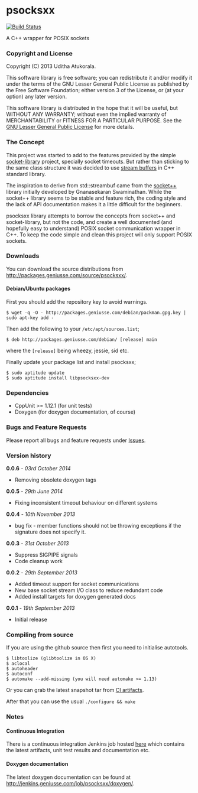psocksxx
========

[![Build Status](https://travis-ci.org/nukedzn/psocksxx.svg)](https://travis-ci.org/nukedzn/psocksxx)

A C++ wrapper for POSIX sockets

### Copyright and License

Copyright (C) 2013 Uditha Atukorala.

This software library is free software; you can redistribute it and/or modify
it under the terms of the GNU Lesser General Public License as published by
the Free Software Foundation; either version 3 of the License, or
(at your option) any later version.

This software library is distributed in the hope that it will be useful,
but WITHOUT ANY WARRANTY; without even the implied warranty of
MERCHANTABILITY or FITNESS FOR A PARTICULAR PURPOSE.  See the
[GNU Lesser General Public License](http://www.gnu.org/licenses/lgpl.html)
for more details.


### The Concept

This project was started to add to the features provided by the simple
[socket-library](https://github.com/uditha-atukorala/socket-library) project,
specially socket timeouts. But rather than sticking to the same class structure
it was decided to use [stream buffers](http://gcc.gnu.org/onlinedocs/libstdc++/manual/streambufs.html)
in C++ standard library.

The inspiration to derive from std::streambuf came from the [socket++](http://www.linuxhacker.at/socketxx)
library initially developed by Gnanasekaran Swaminathan. While the
socket++ library seems to be stable and feature rich, the coding style
and the lack of API documentation makes it a little difficult for the
beginners.

psocksxx library attempts to borrow the concepts from socket++ and
socket-library, but not the code, and create a well documented (and
hopefully easy to understand) POSIX socket communication wrapper in
C++. To keep the code simple and clean this project will only support
POSIX sockets.


### Downloads
You can download the source distributions from http://packages.geniusse.com/source/psocksxx/.


#### Debian/Ubuntu packages
First you should add the repository key to avoid warnings.

	$ wget -q -O - http://packages.geniusse.com/debian/packman.gpg.key | sudo apt-key add -

Then add the following to your `/etc/apt/sources.list`;

	$ deb http://packages.geniusse.com/debian/ [release] main

where the `[release]` being wheezy, jessie, sid etc.

Finally update your package list and install psocksxx;

	$ sudo aptitude update
	$ sudo aptitude install libpsocksxx-dev


### Dependencies

* CppUnit >= 1.12.1 (for unit tests)
* Doxygen (for doxygen documentation, of course)


### Bugs and Feature Requests

Please report all bugs and feature requests under [Issues](https://github.com/nukedzn/psocksxx/issues).


### Version history

__0.0.6__ - _03rd October 2014_
*   Removing obsolete doxygen tags

__0.0.5__ - _29th June 2014_
*   Fixing inconsistent timeout behaviour on different systems

__0.0.4__ - _10th November 2013_
*   bug fix - member functions should not be throwing exceptions if the
	signature does not specify it.

__0.0.3__ - _31st October 2013_
*   Suppress SIGPIPE signals
*   Code cleanup work

__0.0.2__ - _29th September 2013_
*   Added timeout support for socket communications
*   New base socket stream I/O class to reduce redundant code
*   Added install targets for doxygen generated docs

__0.0.1__ - _19th September 2013_
*   Initial release


### Compiling from source

If you are using the github source then first you need to initialise
autotools.

	$ libtoolize (glibtoolize in OS X)
	$ aclocal
	$ autoheader
	$ autoconf
	$ automake --add-missing (you will need automake >= 1.13)

Or you can grab the latest snapshot tar from [CI artifacts](http://jenkins.geniusse.com/job/psocksxx/).

After that you can use the usual `./configure && make`


### Notes
#### Continuous Integration

There is a continuous integration Jenkins job hosted [here](http://jenkins.geniusse.com/job/psocksxx/)
which contains the latest artifacts, unit test results and documentation etc.


#### Doxygen documentation

The latest doxygen documentation can be found at http://jenkins.geniusse.com/job/psocksxx/doxygen/.

